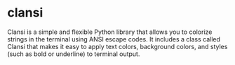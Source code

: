 # clansi
Clansi is a simple and flexible Python library that allows you to colorize strings in the terminal using ANSI escape codes. It includes a class called Clansi that makes it easy to apply text colors, background colors, and styles (such as bold or underline) to terminal output.
